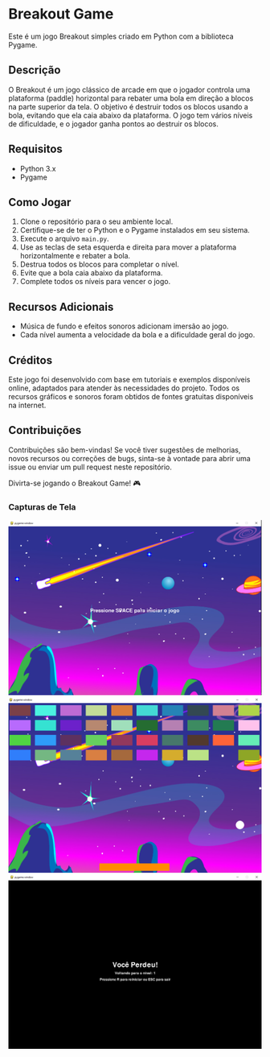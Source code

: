 # Breakout Game

Este é um jogo Breakout simples criado em Python com a biblioteca Pygame.

## Descrição

O Breakout é um jogo clássico de arcade em que o jogador controla uma plataforma (paddle) horizontal para rebater uma bola em direção a blocos na parte superior da tela. O objetivo é destruir todos os blocos usando a bola, evitando que ela caia abaixo da plataforma. O jogo tem vários níveis de dificuldade, e o jogador ganha pontos ao destruir os blocos.

## Requisitos

- Python 3.x
- Pygame

## Como Jogar

1. Clone o repositório para o seu ambiente local.
2. Certifique-se de ter o Python e o Pygame instalados em seu sistema.
3. Execute o arquivo `main.py`.
4. Use as teclas de seta esquerda e direita para mover a plataforma horizontalmente e rebater a bola.
5. Destrua todos os blocos para completar o nível.
6. Evite que a bola caia abaixo da plataforma.
7. Complete todos os níveis para vencer o jogo.

## Recursos Adicionais

- Música de fundo e efeitos sonoros adicionam imersão ao jogo.
- Cada nível aumenta a velocidade da bola e a dificuldade geral do jogo.

## Créditos

Este jogo foi desenvolvido com base em tutoriais e exemplos disponíveis online, adaptados para atender às necessidades do projeto. Todos os recursos gráficos e sonoros foram obtidos de fontes gratuitas disponíveis na internet.

## Contribuições

Contribuições são bem-vindas! Se você tiver sugestões de melhorias, novos recursos ou correções de bugs, sinta-se à vontade para abrir uma issue ou enviar um pull request neste repositório.

Divirta-se jogando o Breakout Game! 🎮

### Capturas de Tela

![Captura de Tela home](prints_tela/home.PNG)
![Captura de Tela game](prints_tela/game.png)
![Captura de Tela lose](prints_tela/lose.PNG)

